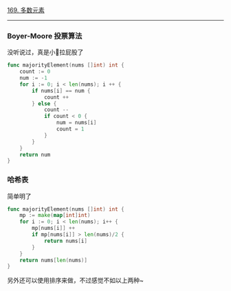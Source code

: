 [169. 多数元素](https://leetcode.cn/problems/majority-element/)

---

### Boyer-Moore 投票算法

没听说过，真是小🔪拉屁股了

```go
func majorityElement(nums []int) int {
    count := 0
    num := -1
    for i := 0; i < len(nums); i ++ {
        if nums[i] == num {
            count ++
        } else {
            count --
            if count < 0 {
                num = nums[i]
                count = 1
            }
        }
    }
    return num
}
```

### 哈希表

简单明了

```go
func majorityElement(nums []int) int {
    mp := make(map[int]int)
    for i := 0; i < len(nums); i++ {
        mp[nums[i]] ++
        if mp[nums[i]] > len(nums)/2 {
            return nums[i]
        }
    }
    return nums[len(nums)]
}
```



另外还可以使用排序来做，不过感觉不如以上两种~